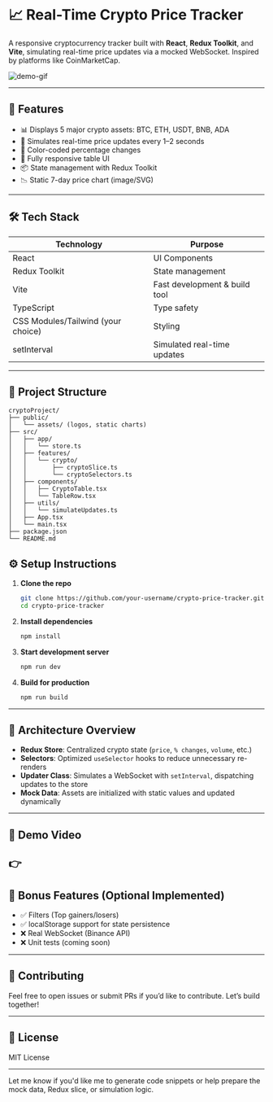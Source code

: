 

# 📈 Real-Time Crypto Price Tracker

A responsive cryptocurrency tracker built with **React**, **Redux Toolkit**, and **Vite**, simulating real-time price updates via a mocked WebSocket. Inspired by platforms like CoinMarketCap.

![demo-gif](link-to-your-demo-gif-or-video)

---

## 🚀 Features

- 📊 Displays 5 major crypto assets: BTC, ETH, USDT, BNB, ADA
- 🔄 Simulates real-time price updates every 1–2 seconds
- 🌈 Color-coded percentage changes
- 📱 Fully responsive table UI
- 📦 State management with Redux Toolkit
- 📉 Static 7-day price chart (image/SVG)

---

## 🛠 Tech Stack

| Technology        | Purpose                                  |
|-------------------|-------------------------------------------|
| React             | UI Components                            |
| Redux Toolkit     | State management                         |
| Vite              | Fast development & build tool            |
| TypeScript        | Type safety                              |
| CSS Modules/Tailwind (your choice) | Styling              |
| setInterval       | Simulated real-time updates              |

---

## 📂 Project Structure

```
cryptoProject/
├── public/
│   └── assets/ (logos, static charts)
├── src/
│   ├── app/
│   │   └── store.ts
│   ├── features/
│   │   └── crypto/
│   │       ├── cryptoSlice.ts
│   │       └── cryptoSelectors.ts
│   ├── components/
│   │   ├── CryptoTable.tsx
│   │   └── TableRow.tsx
│   ├── utils/
│   │   └── simulateUpdates.ts
│   ├── App.tsx
│   └── main.tsx
├── package.json
└── README.md

```

## ⚙️ Setup Instructions

1. **Clone the repo**
   ```bash
   git clone https://github.com/your-username/crypto-price-tracker.git
   cd crypto-price-tracker
   ```

2. **Install dependencies**
   ```bash
   npm install
   ```

3. **Start development server**
   ```bash
   npm run dev
   ```

4. **Build for production**
   ```bash
   npm run build
   ```

---

## 🧠 Architecture Overview

- **Redux Store**: Centralized crypto state (`price`, `% changes`, `volume`, etc.)
- **Selectors**: Optimized `useSelector` hooks to reduce unnecessary re-renders
- **Updater Class**: Simulates a WebSocket with `setInterval`, dispatching updates to the store
- **Mock Data**: Assets are initialized with static values and updated dynamically

---

## 🎥 Demo Video

👉 
---

## 🌟 Bonus Features (Optional Implemented)

- ✅ Filters (Top gainers/losers)
- ✅ localStorage support for state persistence
- ❌ Real WebSocket (Binance API)
- ❌ Unit tests (coming soon)

---

## 🤝 Contributing

Feel free to open issues or submit PRs if you’d like to contribute. Let’s build together!

---

## 📄 License

MIT License

---

Let me know if you'd like me to generate code snippets or help prepare the mock data, Redux slice, or simulation logic.
